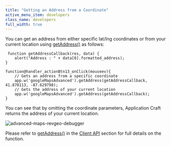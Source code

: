 ```yaml
---
title: "Getting an Address from a Coordinate"
active_menu_item: developers
class_name: developers
full_width: true
---
```



You can get an address from either specific lat/lng coordinates or from your current location using [getAddress()](../../../scripting-apis/client-api/widget-object-functions/advanced-maps/getaddress) as follows:

     function getAddressCallback(res, data) {
        alert("Address : " + data[0].formatted_address);
    }
     
    function@handler_actionBtn13_onClick(mouseev){
        // Gets an address from a specific coordinate
        app.w('googleMapsAdvanced').getAddress(getAddressCallback, 41.878113, -87.629798);
        // Gets the address of your current location
        app.w('googleMapsAdvanced').getAddress(getAddressCallback);
    }
   

You can see that by omitting the coordinate parameters, Application Craft returns the address of your current location.

![advanced-maps-revgeo-debugger](/img/docs/advanced-maps-revgeo-debugger.png)

Please refer to [getAddress()](../../../scripting-apis/client-api/widget-object-functions/advanced-maps/getaddress) in the [Client API](../../../scripting-apis/client-api/) section for full details on the function.

